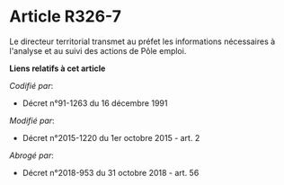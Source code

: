 # Article R326-7

Le directeur territorial transmet au préfet les informations nécessaires à l'analyse et au suivi des actions de  Pôle emploi.

**Liens relatifs à cet article**

_Codifié par_:

  - Décret n°91-1263 du 16 décembre 1991

_Modifié par_:

  - Décret n°2015-1220 du 1er octobre 2015 - art. 2

_Abrogé par_:

  - Décret n°2018-953 du 31 octobre 2018 - art. 56
